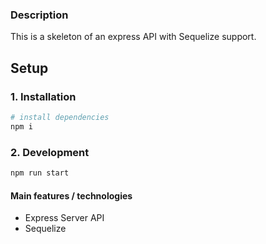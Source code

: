 ### Description

This is a skeleton of an express API with Sequelize support.

## Setup

### 1. Installation

```bash
# install dependencies
npm i
```

### 2. Development

```bash
npm run start
```

#### Main features / technologies

- Express Server API
- Sequelize
